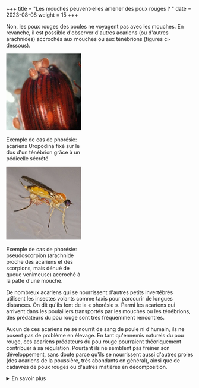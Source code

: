 +++
title = "Les mouches peuvent-elles amener des poux rouges ? "
date = 2023-08-08
weight = 15
+++

Non, les poux rouges des poules ne voyagent pas avec les mouches. En revanche, il est possible d'observer d'autres acariens (ou d'autres arachnides) accrochés aux mouches ou aux ténébrions (figures ci-dessous). 

<div class="img_largeur_max" style="width:40%">

![img1](/img/acariens_tenebrions.webp)


Exemple de cas de phorésie: acariens Uropodina fixé sur le dos d'un ténébrion grâce à un pédicelle sécrété

![img2](/img/pseudoscorpion_mouche.webp)

Exemple de cas de phorésie: pseudoscorpion (arachnide proche des acariens et des scorpions, mais dénué de queue venimeuse) accroché à la patte d'une mouche.

</div>

De nombreux acariens qui se nourrissent d'autres petits invertébrés utilisent les insectes volants comme taxis pour parcourir de longues distances. On dit qu'ils font de la « phorésie ». Parmi les acariens qui arrivent dans les poulaillers transportés par les mouches ou les ténébrions, des prédateurs du pou rouge sont très fréquemment rencontrés. 

Aucun de ces acariens ne se nourrit de sang de poule ni d'humain, ils ne posent pas de problème en élevage. En tant qu'ennemis naturels du pou rouge, ces acariens prédateurs du pou rouge pourraient théoriquement contribuer à sa régulation. Pourtant ils ne semblent pas freiner son développement, sans doute parce qu'ils se nourrissent aussi d'autres proies (des acariens de la poussière, très abondants en général), ainsi que de cadavres de poux rouges ou d'autres matières en décomposition. 


<details class = "en_savoir_plus">
    <summary>En savoir plus</summary>

[Le saviez-vous](https://pourougepoule.fr/connaissance) n°[3](https://pourougepoule.fr/connaissance#slide_idr-3)
## Qu'est-ce que la phorésie, plus précisément ?

La phorésie sur insectes volants chez les acariens et autres arthropodes dénués d'ailes est largement documentée dans la littérature (voir article <a href="https://fr.wikipedia.org/wiki/Phorésie" style="background-color: #0c4da220;">Wikipédia</a>). Pour ce faire, l'animal doit pouvoir s'agripper fermement à l'insecte « taxi » pour y rester accrocher sur la totalité du trajet. Les Macrochelidés ont pour habitude de faire de la phorésie au stade adulte femelle en saisissant fermement un poil de l'insecte avec leurs chélicères (organes buccaux paires équipés chacun d'une pince). Les Uropodina sécrètent une matière adhésive qui durcit et forme un pédicelle qui permet aux deutonymphes de voyager longtemps fixées à la cuticule de l'insecte (ex. ténébrion sur la figure ci-dessous). Des Astigmates (acariens de la poussière) portent des ventouses en face ventrale au stade deutonymphe, qui leur permettent de demeurer étroitement fixés à la cuticule de leur « taxi ». Les pseudoscorpions sont de petits arachnides à l'allure de scorpion mais dénués de queue venimeuse. Comme les scorpions, leurs pédialpes portent des pinces. Ils se déplacent souvent en s'agrippant avec ces pinces à des mouches. Certains acariens prédateurs du pou rouge peuvent aussi se déplacer sur les rongeurs (ex. *Androlaelaps casalis*).
Quel est le régime alimentaire des acariens et pseudoscorpions qui arrivent avec les insectes volants dans les poulaillers ?

Les Macrochélidés que l'on rencontre dans les poulaillers se nourrissent généralement d'œufs et larves de mouches. Les Digamasellidés se nourrissent plutôt de nématodes (vers microscopiques fréquences dans les fientes). Les Uropodina sont omnivores, se nourrissant à la fois de matière en décomposition et de proies vivantes ou mortes (poux rouges et autres invertébrés). Les Astigmates sont les acariens de la poussière auxquels certains humains sont allergiques. Ils se nourrissent essentiellement de champignons microscopiques et de matière organiques diverses et sont toujours présents dans les élevages (au moins de type sol) et généralement très abondants. Les pseudoscorpions sont des prédateurs d'autres invertébrés. Ils sont capables de manger des poux rouges, mais préfèrent des proies légèrement plus grosses. 

## Comment sait-on que le pou rouge ne pratique pas la phorésie sur les insectes ?

Le pou rouge des poules *Dermanyssus gallinae* est dénué d'appendices lui permettant de se fixer sur un insecte : il n'a pas de pinces fonctionnelles sur ses chélicères (adaptées à l'hématophagie), ne possède aucune ventouse spécifique et n'est pas capable de sécréter de pédicelle. Une seule observation a été publiée à ce jour rapportant 5 individus femelles adultes posés sur un coléoptère herbivore au Brésil et identifiés par observation morphologique (Flechtmann & Baggio 1993). Afin de voir si cela pouvait arriver dans les élevages de pondeuses, L. Roy a examiné systématiquement les mouches capturées sur des plaques engluées placées en début d'été durant une semaine dans une dizaine de poulaillers infestés par le pou rouge des poules, ainsi que des centaines de ténébrions collectés directement dans des poulaillers infestés (2007-2008, région lyonnaise). Le résultat est clair : de nombreux acariens prédateurs ou omnivores et des pseudoscorpions ont été recensés, mais aucun pou rouge (L. Roy, données non publiées). Étant donné l'absence d'équipement pour se fixer à un insecte et ces résultats concrets, il est très probable que l'unique observation faite au Brésil représente un cas fortuit et concerne une espèce de pou rouge autre que *D. gallinae* (la distinction entre espèces de *Dermanyssus* est très difficile voire impossible même pour les spécialistes sur la seule base d'un examen morphologique).

#### Sources scientifiques

- [Article « Phorésie » Wikipédia](https://fr.wikipedia.org/wiki/Phorésie)
- [Seeman & Walter 2023](https://www.annualreviews.org/doi/pdf/10.1146/annurev-ento-120220-013329) 
- [Zriki *et al.* 2021](https://onlinelibrary.wiley.com/doi/10.1002/jez.2496)
- [Roy *et al.* 2017](https://www.sciencedirect.com/science/article/abs/pii/S104996441730169X?via%3Dihubs)


</details>
